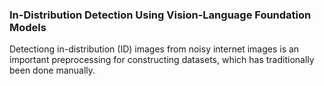 ### In-Distribution Detection Using Vision-Language Foundation Models

Detectiong in-distribution (ID) images from noisy internet images is an important preprocessing for constructing datasets, which has traditionally been done manually.

